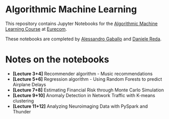 # Algorithmic Machine Learning
This repository contains Jupyter Notebooks for the [Algorithmic Machine Learning Course](https://github.com/DistributedSystemsGroup/Algorithmic-Machine-Learning) at [Eurecom](http://www.eurecom.fr/en).

These notebooks are completed by [Alessandro Gaballo](http://www.github.com/alegaballo) and [Daniele Reda](http://www.github.com/rdednl).

# Notes on the notebooks

* **[Lecture 3+4]** Recommender algorithm - Music recommendations
* **[Lecture 5+6]** Regression algorithm - Using Random Forests to predict Airplane Delays
* **[Lecture 7+8]** Estimating Financial Risk through Monte Carlo Simulation
* **[Lecture 9+10]** Anomaly Detection in Network Traffic with K-means clustering
* **[Lecture 11+12]** Analyzing Neuroimaging Data with PySpark and Thunder
